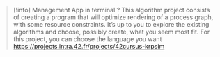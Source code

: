 > [!info] Management App in terminal ?
> This algorithm project consists of creating a program that will optimize rendering of a process graph, with some resource constraints. It’s up to you to explore the existing algorithms and choose, possibly create, what you seem most fit. For this project, you can choose the language you want
> https://projects.intra.42.fr/projects/42cursus-krpsim
